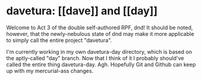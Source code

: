 # davetura: [[dave]] and [[day]]

Welcome to Act 3 of the double self-authored RPF, dnd! It should be noted, however, that the newly-nebulous state of dnd may make it more applicable to simply call the entire project "davetura".

I'm currently working in my own davetura-day directory, which is based on the aptly-called "day" branch. Now that I think of it I probably should've called the entire thing davetura-day. Agh. Hopefully Git and Github can keep up with my mercurial-ass changes.